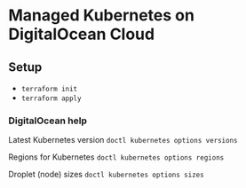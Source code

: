 # Managed Kubernetes on DigitalOcean Cloud

## Setup
 - `terraform init`
 - `terraform apply`

### DigitalOcean help 
Latest Kubernetes version
`doctl kubernetes options versions`


Regions for Kubernetes
`doctl kubernetes options regions`


Droplet (node) sizes
`doctl kubernetes options sizes`
